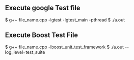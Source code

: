 ## Execute google Test file

$ g++ file_name.cpp -lgtest -lgtest_main -pthread
$ ./a.out

## Execute Boost Test File
$ g++ file_name.cpp -lboost_unit_test_framework
$ ./a.out --log_level=test_suite
